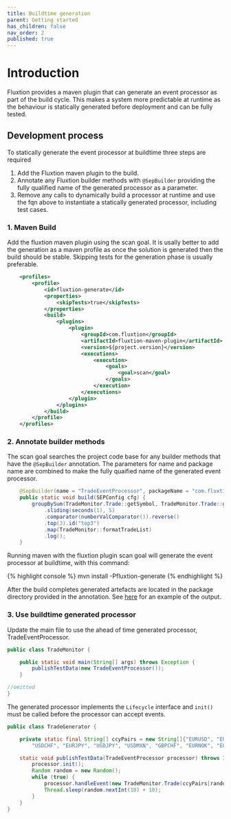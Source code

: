 ```yaml
---
title: Buildtime generation
parent: Getting started
has_children: false
nav_order: 2
published: true
---
```


# Introduction
Fluxtion provides a maven plugin that can generate an event processor as part of the build cycle. This makes a system more predictable at runtime as the behaviour is statically generated before deployment and can be fully tested.

## Development process
To statically generate the event processor at buildtime three steps are required
1. Add the Fluxtion maven plugin to the build.
1. Annotate any Fluxtion builder methods with `@SepBuilder` providing the fully qualified name of the generated processor as a parameter.
1. Remove any calls to dynamically build a processor at runtime and use the fqn above to instantiate a statically generated processor, including test cases.

### 1. Maven Build
Add the fluxtion maven plugin using the scan goal. It is usally better to add the generation as a maven profile as once the solution is generated then the build should be stable. Skipping tests for the generation phase is usually preferable.

```xml
    <profiles>
        <profile>
            <id>fluxtion-generate</id>
            <properties>
                <skipTests>true</skipTests>
            </properties>
            <build>
                <plugins>
                    <plugin>
                        <groupId>com.fluxtion</groupId>
                        <artifactId>fluxtion-maven-plugin</artifactId>
                        <version>${project.version}</version>
                        <executions>
                            <execution>
                                <goals>
                                    <goal>scan</goal>
                                </goals>
                            </execution>
                        </executions>
                    </plugin>
                </plugins>
            </build>
        </profile>
    </profiles>
```

### 2. Annotate builder methods
The scan goal searches the project code base for any builder methods that have the `@SepBuilder` annotation. The parameters for name and package name are combined to make the fully quaified name of the generated event processor.

```java
    @SepBuilder(name = "TradeEventProcessor", packageName = "com.fluxtion.example.quickstart.lesson3.generated")
    public static void build(SEPConfig cfg) {
        groupBySum(TradeMonitor.Trade::getSymbol, TradeMonitor.Trade::getAmount)
            .sliding(seconds(1), 5)
            .comparator(numberValComparator()).reverse()
            .top(3).id("top3")
            .map(TradeMonitor::formatTradeList)
            .log();
    }
```

Running maven with the fluxtion plugin scan goal will generate the event processor at buildtime, with this command:

{% highlight console %}
mvn install -Pfluxtion-generate
{% endhighlight %}

After the build completes generated artefacts are located in the package directory provided in the annotation. 
See [here](https://github.com/v12technology/fluxtion/tree/master/examples/quickstart/lesson-3/src/main/java/com/fluxtion/example/quickstart/lesson3/generated) 
for an example of the output.

### 3. Use buildtime generated processor
Update the main file to use the ahead of time generated processor, TradeEventProcessor.

```java
public class TradeMonitor {

    public static void main(String[] args) throws Exception {
        publishTestData(new TradeEventProcessor());
    }

//omitted 
}
```

The generated processor implements the `Lifecycle` interface and `init()` must be
called before the processor can accept events.

```java
public class TradeGenerator {

    private static final String[] ccyPairs = new String[]{"EURUSD", "EURCHF", "EURGBP", "GBPUSD",
        "USDCHF", "EURJPY", "USDJPY", "USDMXN", "GBPCHF", "EURNOK", "EURSEK"};

    static void publishTestData(TradeEventProcessor processor) throws InterruptedException {
        processor.init();
        Random random = new Random();
        while (true) {
            processor.handleEvent(new TradeMonitor.Trade(ccyPairs[random.nextInt(ccyPairs.length)], random.nextInt(100) + 10));
            Thread.sleep(random.nextInt(10) + 10);
        }
    }
}
```
